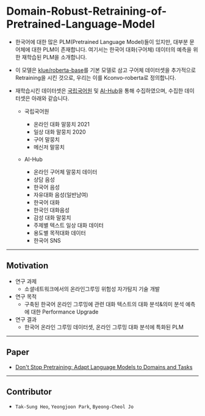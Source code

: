 # Domain-Robust-Retraining-of-Pretrained-Language-Model

  * 한국어에 대한 많은 PLM(Pretrained Language Model)들이 있지만, 대부분 문어체에 대한 PLM이 존재합니다. 여기서는 한국어 대화(구어체) 데이터의 예측을 위한 재학습된 PLM을 소개합니다.
  * 이 모델은 [klue/roberta-base](https://huggingface.co/klue/roberta-base?text=%EB%8C%80%ED%95%9C%EB%AF%BC%EA%B5%AD%EC%9D%98+%EC%88%98%EB%8F%84%EB%8A%94+%5BMASK%5D+%EC%9E%85%EB%8B%88%EB%8B%A4.)를 기본 모델로 삼고 구어체 데이터셋을 추가적으로 Retraining을 시킨 것으로, 우리는 이를 Kconvo-roberta로 정의합니다.
  * 재학습시킨 데이터셋은 [국립국어원](https://corpus.korean.go.kr/request/corpusRegist.do) 및 [AI-Hub](https://www.aihub.or.kr/aihubdata/data/list.do?pageIndex=1&currMenu=115&topMenu=100&dataSetSn=&srchdataClCode=DATACL001&srchOrder=&SrchdataClCode=DATACL002&searchKeyword=&srchDataRealmCode=REALM002&srchDataTy=DATA003)을 통해 수집하였으며, 수집한 데이터셋은 아래와 같습니다.

    * 국립국어원

         * 온라인 대화 말뭉치 2021
         * 일상 대화 말뭉치 2020
         * 구어 말뭉치
         * 메신저 말뭉치

    * AI-Hub
  
         * 온라인 구어체 말뭉치 데이터
         * 상담 음성
         * 한국어 음성
         * 자유대화 음성(일반남여)
         * 한국어 대화
         * 한국인 대화음성
         * 감성 대화 말뭉치
         * 주제별 텍스트 일상 대화 데이터
         * 용도별 목적대화 데이터
         * 한국어 SNS
         
-----------------------------------------------------------------
## Motivation

 * 연구 과제
   * 소셜네트워크에서의 온라인그루밍 위험성 자가탐지 기술 개발
 * 연구 목적
   * 구축된 한국어 온라인 그루밍에 관련 대화 텍스트의 대화 분석&의미 분석 예측에 대한 Performance Upgrade
 * 연구 결과
   * 한국어 온라인 그루밍 데이터셋, 온라인 그루밍 대화 분석에 특화된 PLM
 
-----------------------------------------------------------------
## Paper



 * [Don't Stop Pretraining: Adapt Language Models to Domains and Tasks](https://aclanthology.org/2020.acl-main.740/)
 
-----------------------------------------------------------------
## Contributor

 * `Tak-Sung Heo`, `Yeongjoon Park`, `Byeong-Cheol Jo`
